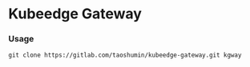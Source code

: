 # Kubeedge Gateway 

### Usage 

```shell
git clone https://gitlab.com/taoshumin/kubeedge-gateway.git kgway
```